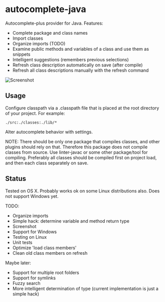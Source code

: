# autocomplete-java

Autocomplete-plus provider for Java. Features:

* Complete package and class names
* Import classes
* Organize imports (TODO)
* Examine public methods and variables of a class and use them as snippets
* Intelligent suggestions (remembers previous selections)
* Refresh class description automatically on save (after compile)
* Refresh all class descriptions manually with the refresh command

![Screenshot](https://f.cloud.github.com/assets/69169/2290250/c35d867a-a017-11e3-86be-cd7c5bf3ff9b.gif)

## Usage

Configure classpath via a .classpath file that is placed at the root directory of your project. For example:

    ./src:./classes:./lib/*

Alter autocomplete behavior with settings.

NOTE: There should be only one package that compiles classes, and other plugins should rely on that. Therefore this package does not compile classes from source. Use linter-javac or some other package/tool for compiling. Preferably all classes should be compiled first on project load, and then each class separately on save.

## Status

Tested on OS X. Probably works ok on some Linux distributions also. Does not support Windows yet.

TODO:
* Organize imports
* Simple hack: determine variable and method return type
* Screenshot
* Support for Windows
* Testing on Linux
* Unit tests
* Optimize 'load class members'
* Clean old class members on refresh

Maybe later:
* Support for multiple root folders
* Support for symlinks
* Fuzzy search
* More intelligent determination of type (current implementation is just a simple hack)
